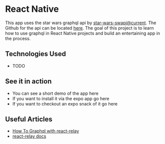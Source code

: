 # React Native 
This app uses the star wars graphql api by [star-wars-swapi@current](https://studio.apollographql.com/public/star-wars-swapi/home?variant=current).
The Github for the api can be located [here](https://github.com/graphql/swapi-graphql). The goal of this project is to learn how to use graphql in React Native projects and build an entertaining app in the process.

## Technologies Used
* TODO

## See it in action
* You can see a short demo of the app here
* If you want to install it via the expo app go here
* If you want to checkout an expo snack of it go here

## Useful Articles
* [How To Graphql with react-relay](https://www.howtographql.com/react-relay/1-getting-started/)
* [react-relay docs](https://relay.dev/docs/)
